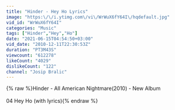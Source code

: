 ```yaml
---
title: "Hinder - Hey Ho Lyrics"
image: "https:\/\/i.ytimg.com\/vi\/WrWuX6fY64I\/hqdefault.jpg"
vid_id: "WrWuX6fY64I"
categories: "Music"
tags: ["Hinder","Hey","Ho"]
date: "2021-06-15T04:54:50+03:00"
vid_date: "2010-12-11T22:30:53Z"
duration: "PT3M43S"
viewcount: "612278"
likeCount: "4029"
dislikeCount: "122"
channel: "Josip Bralic"
---
```

{% raw %}Hinder - All American Nightmare(2010) - New Album<br /><br />04 Hey Ho (with lyrics){% endraw %}
